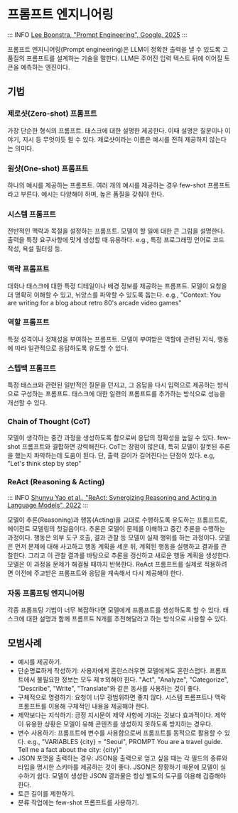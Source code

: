 # 프롬프트 엔지니어링

::: INFO
[Lee Boonstra, "Prompt Engineering", Google, 2025](https://www.kaggle.com/whitepaper-prompt-engineering)
:::

프롬프트 엔지니어링(Prompt engineering)은 LLM이 정확한 출력을 낼 수 있도록 고품질의 프롬프트를 설계하는 기술을 말한다. LLM은 주어진 입력 텍스트 뒤에 이어질 토큰을 예측하는 엔진이다.

## 기법

### 제로샷(Zero-shot) 프롬프트

가장 단순한 형식의 프롬프트. 태스크에 대한 설명한 제공한다. 이때 설명은 질문이나 이야기, 지시 등 무엇이듯 될 수 있다. 제로샷이라는 이름은 예시를 전혀 제공하지 않는다는 의미다.

### 원샷(One-shot) 프롬프트

하나의 예시를 제공하는 프롬프트. 여러 개의 예시를 제공하는 경우 few-shot 프롬프트라고 부른다. 예시는 다양해야 하며, 높은 품질을 갖춰야 한다.

### 시스템 프롬프트

전반적인 맥락과 목절을 설정하는 프롬프트. 모델이 할 일에 대한 큰 그림을 설명한다. 출력을 특정 요구사항에 맞게 생성할 때 유용하다. e.g., 특정 프로그래밍 언어로 코드 작성, 욕설 필터링 등.

### 맥락 프롬프트

대화나 태스크에 대한 특정 디테일이나 배경 정보를 제공하는 프롬프트. 모델이 요청을 더 명확히 이해할 수 있고, 뉘앙스를 파악할 수 있도록 돕는다. e.g., "Context: You are writing for a blog about retro 80's arcade video games"

### 역할 프롬프트

특정 성격이나 정체성을 부여하는 프롬프트. 모델이 부여받은 역할에 관련된 지식, 행동에 따라 일관적으로 응답하도록 유도할 수 있다.

### 스텝백 프롬프트

특정 태스크와 관련된 일반적인 질문을 던지고, 그 응답을 다시 입력으로 제공하는 방식으로 구성하는 프롬프트. 태스크에 대한 일련의 프롬프트를 추가하는 방식으로 성능을 개선할 수 있다.

### Chain of Thought (CoT)

모델이 생각하는 중간 과정을 생성하도록 함으로써 응답의 정확성을 높일 수 있다. few-shot 프롬프트와 결합하면 강력해진다. CoT는 장점이 많은데, 특히 모델이 잘못된 추론을 했는지 파악하는데 도움이 된다. 단, 출력 길이가 길어진다는 단점이 있다. e.g, "Let's think step by step"

### ReAct (Reasoning & Acting)

::: INFO
[Shunyu Yao et al., "ReAct: Synergizing Reasoning and Acting in Language Models", 2022](https://arxiv.org/abs/2210.03629)
:::

모델이 추론(Reasoning)과 행동(Acting)을 교대로 수행하도록 유도하는 프롬프트로, 에이전트 모델링의 첫걸음이다. 추론은 모델이 문제를 이해하고 중간 추론을 수행하는 과정이다. 행동은 외부 도구 호출, 결과 관찰 등 모델이 실제 행위를 하는 과정이다. 모델은 먼저 문제에 대해 사고하고 행동 계획을 세운 뒤, 계획된 행동을 실행하고 결과를 관찰한다. 그리고 이 관찰 결과를 바탕으로 추론을 갱신하고 새로운 행동 계획을 생성한다. 모델은 이 과정을 문제가 해결될 때까지 반복한다. ReAct 프롬프트를 실제로 적용하려면 이전에 주고받은 프롬프트와 응답을 계속해서 다시 제공해야 한다.

### 자동 프롬프팅 엔지니어링

각종 프롬프팅 기법이 너무 복잡하다면 모델에게 프롬프트를 생성하도록 할 수 있다. 태스크에 대한 설명과 함께 프롬프트 N개를 추천해달라고 하는 방식으로 사용할 수 있다.

## 모범사례

- 예시를 제공하기.
- 단순명료하게 작성하기: 사용자에게 혼란스러우면 모델에게도 혼란스럽다. 프롬프트에서 불필요한 정보는 모두 제ㅎ외해야 한다. "Act", "Analyze", "Categorize", "Describe", "Write", "Translate"와 같은 동사를 사용하는 것이 좋다.
- 구체적으로 명령하기: 요청이 너무 광범위하면 좋지 않다. 시스템 프롬프트나 맥락 프롬프트를 이용해 구체적인 내용을 제공해야 한다.
- 제약보다는 지식하기: 긍정 지시문이 제약 사항에 기대는 것보다 효과적이다. 제약이 유용한 상황은 모델이 유해 콘텐츠를 생성하지 못하도록 방지하는 경우다.
- 변수 사용하기: 프롬프트에 변수를 사용함으로써 프롬프트를 동적으로 활용할 수 있다. e.g., "VARIABLES {city} = "Seoul", PROMPT You are a travel guide. Tell me a fact about the city: {city}"
- JSON 포맷을 출력하는 경우: JSON을 출력으로 얻고 싶을 때는 각 필드의 종류와 타입을 명시한 스키마를 제공하는 것이 좋다. JSON은 장황하기 때문에 모델이 실수하기 쉽다. 모델이 생성한 JSON 결과물은 항상 별도의 도구를 이용해 검증해야 한다.
- 토큰 길이를 제한하기. 
- 분류 작업에는 few-shot 프롬프트를 사용하기.
